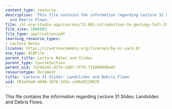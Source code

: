 ```yaml
---
content_type: resource
description: 'This file contains the information regarding Lecture 31 Slides: Landslides
  and Debris Flows.'
file: /ol-ocw-studio-app/courses/12-001-introduction-to-geology-fall-2013/581e54a948481676142eca96a0129878_MIT12_001F13_Lec31Slides.pdf
file_size: 1886603
file_type: application/pdf
learning_resource_types:
- Lecture Notes
license: https://creativecommons.org/licenses/by-nc-sa/4.0/
ocw_type: OCWFile
parent_title: Lecture Notes and Slides
parent_type: CourseSection
parent_uid: 7a74d241-d2fe-5d87-7f74-7158998d8ed3
resourcetype: Document
title: 'Lecture 31 Slides: Landslides and Debris Flows'
uid: 581e54a9-4848-1676-142e-ca96a0129878
---
```

This file contains the information regarding Lecture 31 Slides: Landslides and Debris Flows.